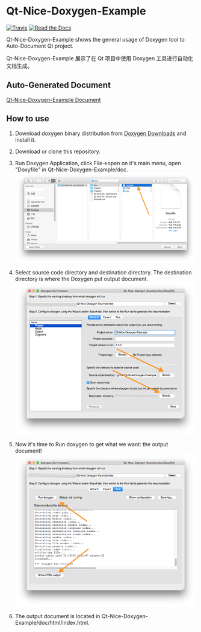 # Qt-Nice-Doxygen-Example


[![Travis](https://img.shields.io/travis/rust-lang/rust.svg)]()
[![Read the Docs](https://img.shields.io/readthedocs/pip.svg)]()

Qt-Nice-Doxygen-Example shows the general usage of Doxygen tool to Auto-Document Qt project.

Qt-Nice-Doxygen-Example 展示了在 Qt 项目中使用 Doxygen 工具进行自动化文档生成。

## Auto-Generated Document
[Qt-Nice-Doxygen-Example Document](doc/html/index.html)

## How to use
1. Download doxygen binary distribution from [Doxygen Downloads](http://www.stack.nl/~dimitri/doxygen/download.html) and install it.
2. Download or clone this repository.
3. Run Doxygen Application, click File->open on it's main menu, open "Doxyfile" in Qt-Nice-Doxygen-Example/doc.
![](screenshots/pic1.png)

4. Select source code directory and destination directory. The destination directory is where the Doxygen put output document.
![](screenshots/pic2.png)

5. Now it's time to Run doxygen to get what we want: the output document!
![](screenshots/pic3.png)

6. The output document is located in Qt-Nice-Doxygen-Example/doc/html/index.html. 



